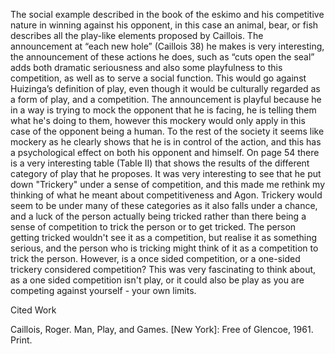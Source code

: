 The social example described in the book of the eskimo and his competitive nature in winning against his opponent, in this case an animal, bear, or fish describes all the play-like elements proposed by Caillois. The announcement at “each new hole” (Caillois 38) he makes is very interesting, the announcement of these actions he does, such as “cuts open the seal” adds both dramatic seriousness and also some playfulness to this competition, as well as to serve a social function. This would go against Huizinga’s definition of play, even though it would be culturally regarded as a form of play, and a competition. The announcement is playful because he in a way is trying to mock the opponent that he is facing, he is telling them what he's doing to them, however this mockery would only apply in this case of the opponent being a human. To the rest of the society it seems like mockery as he clearly shows that he is in control of the action, and this has a psychological effect on both his opponent and himself. On page 54 there is a very interesting table (Table II) that shows the results of the different category of play that he proposes. It was very interesting to see that he put down "Trickery" under a sense of competition, and this made me rethink my thinking of what he meant about competitiveness and Agon. Trickery would seem to be under many of these categories as it also falls under a chance, and a luck of the person actually being tricked rather than there being a sense of competition to trick the person or to get tricked. The person getting tricked wouldn't see it as a competition, but realise it as something serious, and the person who is tricking might think of it as a competition to trick the person. However, is a once sided competition, or a one-sided trickery considered competition? This was very fascinating to think about, as a one sided competition isn't play, or it could also be play as you are competing against yourself - your own limits.

Cited Work

Caillois, Roger. Man, Play, and Games. [New York]: Free of Glencoe, 1961. Print.